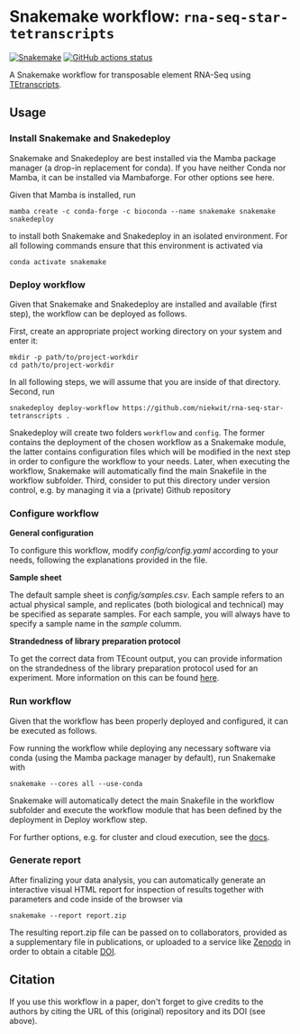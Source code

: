 # Snakemake workflow: `rna-seq-star-tetranscripts`

[![Snakemake](https://img.shields.io/badge/snakemake-≥6.3.0-brightgreen.svg)](https://snakemake.github.io)
[![GitHub actions status](https://github.com/niekwit/rna-seq-star-tetranscripts/workflows/Tests/badge.svg?branch=main)](https://github.com/niekwit/rna-seq-star-tetranscripts/actions?query=branch%3Amain+workflow%3ATests)


A Snakemake workflow for transposable element RNA-Seq using [TEtranscripts](https://hammelllab.labsites.cshl.edu/software/#TEtranscripts).


## Usage

### Install Snakemake and Snakedeploy

Snakemake and Snakedeploy are best installed via the Mamba package manager (a drop-in replacement for conda). If you have neither Conda nor Mamba, it can be installed via Mambaforge. For other options see here.

Given that Mamba is installed, run

```
mamba create -c conda-forge -c bioconda --name snakemake snakemake snakedeploy
```
to install both Snakemake and Snakedeploy in an isolated environment. For all following commands ensure that this environment is activated via

```
conda activate snakemake
```
### Deploy workflow

Given that Snakemake and Snakedeploy are installed and available (first step), the workflow can be deployed as follows.

First, create an appropriate project working directory on your system and enter it:

```
mkdir -p path/to/project-workdir
cd path/to/project-workdir
```

In all following steps, we will assume that you are inside of that directory.
Second, run

```
snakedeploy deploy-workflow https://github.com/niekwit/rna-seq-star-tetranscripts . 

```
Snakedeploy will create two folders `workflow` and `config`. The former contains the deployment of the chosen workflow as a Snakemake module, the latter contains configuration files which will be modified in the next step in order to configure the workflow to your needs. Later, when executing the workflow, Snakemake will automatically find the main Snakefile in the workflow subfolder.
Third, consider to put this directory under version control, e.g. by managing it via a (private) Github repository

### Configure workflow

**General configuration**

To configure this workflow, modify *config/config.yaml* according to your needs, following the explanations provided in the file.

**Sample sheet**

The default sample sheet is *config/samples.csv*. Each sample refers to an actual physical sample, and replicates (both biological and technical) may be specified as separate samples. For each sample, you will always have to specify a sample name in the *sample* columm. 

**Strandedness of library preparation protocol**

To get the correct data from TEcount output, you can provide information on the strandedness of the library preparation protocol used for an experiment. More information on this can be found [here](https://pypi.org/project/TEtranscripts/). 

### Run workflow

Given that the workflow has been properly deployed and configured, it can be executed as follows.

Fow running the workflow while deploying any necessary software via conda (using the Mamba package manager by default), run Snakemake with

```
snakemake --cores all --use-conda 
```

Snakemake will automatically detect the main Snakefile in the workflow subfolder and execute the workflow module that has been defined by the deployment in Deploy workflow step.

For further options, e.g. for cluster and cloud execution, see the [docs](https://snakemake.readthedocs.io/).

### Generate report

After finalizing your data analysis, you can automatically generate an interactive visual HTML report for inspection of results together with parameters and code inside of the browser via

```
snakemake --report report.zip
```

The resulting report.zip file can be passed on to collaborators, provided as a supplementary file in publications, or uploaded to a service like [Zenodo](https://zenodo.org/) in order to obtain a citable [DOI](https://en.wikipedia.org/wiki/Digital_object_identifier).

## Citation

If you use this workflow in a paper, don't forget to give credits to the authors by citing the URL of this (original) repository and its DOI (see above).

